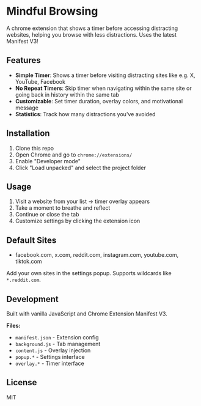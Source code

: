 # Mindful Browsing

A chrome extension that shows a timer before accessing distracting websites, helping you browse with less distractions. Uses the latest Manifest V3!

## Features

- **Simple Timer**: Shows a timer before visiting distracting sites like e.g. X, YouTube, Facebook
- **No Repeat Timers**: Skip timer when navigating within the same site or going back in history within the same tab
- **Customizable**: Set timer duration, overlay colors, and motivational message
- **Statistics**: Track how many distractions you've avoided

## Installation

1. Clone this repo
2. Open Chrome and go to `chrome://extensions/`
3. Enable "Developer mode"
4. Click "Load unpacked" and select the project folder

## Usage

1. Visit a website from your list → timer overlay appears
2. Take a moment to breathe and reflect
3. Continue or close the tab
4. Customize settings by clicking the extension icon

## Default Sites

- facebook.com, x.com, reddit.com, instagram.com, youtube.com, tiktok.com

Add your own sites in the settings popup. Supports wildcards like `*.reddit.com`.

## Development

Built with vanilla JavaScript and Chrome Extension Manifest V3.

**Files:**
- `manifest.json` - Extension config
- `background.js` - Tab management
- `content.js` - Overlay injection
- `popup.*` - Settings interface
- `overlay.*` - Timer interface

## License

MIT